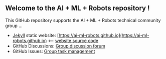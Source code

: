 ## Welcome to the AI + ML + Robots repository !

This GitHub repository supports the AI + ML + Robots technical community group ...

* [Jekyll](https://jekyllrb.com) static website: [https://ai-ml-robots.github.io](https://ai-ml-robots.github.io) <-- [website source code](https://github.com/ai-ml-robots/ai-ml-robots.github.io)
* GitHub Discussions: [Group discussion forum](https://github.com/ai-ml-robots/ai-ml-robots.github.io/discussions)
* GitHub Issues: [Group task management](https://github.com/ai-ml-robots/ai-ml-robots.github.io/issues)

<!--
![Text](image.jpg)
-->
